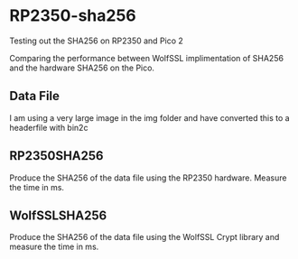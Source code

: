 # RP2350-sha256
Testing out the SHA256 on RP2350 and Pico 2

Comparing the performance between WolfSSL implimentation of SHA256 and the hardware SHA256 on the Pico.


## Data File
I am using a very large image in the img folder and have converted this to a headerfile with bin2c

## RP2350SHA256
Produce the SHA256 of the data file using the RP2350 hardware. Measure the time in ms.

## WolfSSLSHA256
Produce the SHA256 of the data file using the WolfSSL Crypt library and measure the time in ms.